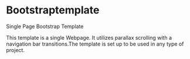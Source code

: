 # Bootstraptemplate
Single Page Bootstrap Template

This template is a single Webpage. It utilizes parallax scrolling with a navigation bar transitions.The template is set up to be used in any type of project.



